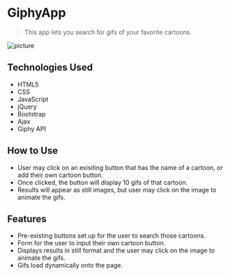 # GiphyApp
> This app lets you search for gifs of your favorite cartoons.

![picture](public/assets/test5.png)

## Technologies Used

- HTML5
- CSS
- JavaScript
- jQuery
- Bootstrap
- Ajax
- Giphy API

## How to Use

- User may click on an exisiting button that has the name of a cartoon, or add their own cartoon button.
- Once clicked, the button will display 10 gifs of that cartoon.
- Results will appear as still images, but user may click on the image to animate the gifs.

## Features

- Pre-existing buttons set up for the user to search those cartoons.
- Form for the user to input their own cartoon button.
- Displays results in still format and the user may click on the image to animate the gifs.
- Gifs load dynamically onto the page.
